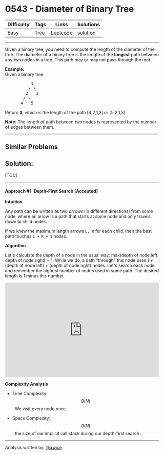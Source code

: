 # 0543 - Diameter of Binary Tree

Difficulty  | Tags | Links | Solutions
----------- | ---- | ----- | -----
Easy | Tree | [Leetcode](https://leetcode.com/problems/diameter-of-binary-tree) | [solution](https://leetcode.com/problems/diameter-of-binary-tree/solution/)


-----------

<p>
Given a binary tree, you need to compute the length of the diameter of the tree. The diameter of a binary tree is the length of the <b>longest</b> path between any two nodes in a tree. This path may or may not pass through the root.
</p>

<p>
<b>Example:</b><br />
Given a binary tree <br />
<pre>
          1
         / \
        2   3
       / \     
      4   5    
</pre>
</p>
<p>
Return <b>3</b>, which is the length of the path [4,2,1,3] or [5,2,1,3].
</p>

<p><b>Note:</b>
The length of path between two nodes is represented by the number of edges between them.
</p>

-----------


## Similar Problems




## Solution:

[TOC]

---
#### Approach #1: Depth-First Search [Accepted]

**Intuition**

Any path can be written as two *arrows* (in different directions) from some node, where an arrow is a path that starts at some node and only travels down to child nodes.

If we knew the maximum length arrows `L, R` for each child, then the best path touches `L + R + 1` nodes.

**Algorithm**

Let's calculate the depth of a node in the usual way: max(depth of node.left, depth of node.right) + 1. While we do, a path "through" this node uses 1 + (depth of node.left) + (depth of node.right) nodes. Let's search each node and remember the highest number of nodes used in some path. The desired length is 1 minus this number.

<iframe src="https://leetcode.com/playground/6ahaRHCG/shared" frameBorder="0" width="100%" height="310" name="6ahaRHCG"></iframe>

**Complexity Analysis**

* Time Complexity: $$O(N)$$.  We visit every node once.

* Space Complexity: $$O(N)$$, the size of our implicit call stack during our depth-first search.

---

Analysis written by: [@awice](https://leetcode.com/awice).

